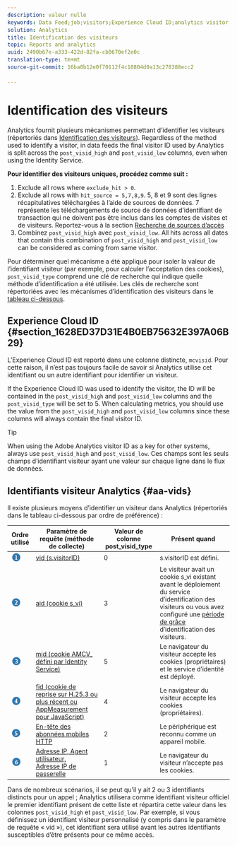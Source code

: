 ```yaml
---
description: valeur nulle
keywords: Data Feed;job;visitors;Experience Cloud ID;analytics visitor id;identify
solution: Analytics
title: Identification des visiteurs
topic: Reports and analytics
uuid: 2490b67e-a333-422d-82fa-cb0670ef2e0c
translation-type: tm+mt
source-git-commit: 16ba0b12e0f70112f4c10804d0a13c278388ecc2

---
```



# Identification des visiteurs

Analytics fournit plusieurs mécanismes permettant d’identifier les visiteurs (répertoriés dans [Identification des visiteurs](/help/export/analytics-data-feed/c-df-contents/datafeeds-visid.md)). Regardless of the method used to identify a visitor, in data feeds the final visitor ID used by Analytics is split across the `post_visid_high` and `post_visid_low` columns, even when using the Identity Service.

**Pour identifier des visiteurs uniques, procédez comme suit :**

1. Exclude all rows where `exclude_hit > 0`.
1. Exclude all rows with `hit_source = 5,7,8,9`. 5, 8 et 9 sont des lignes récapitulatives téléchargées à l’aide de sources de données. 7 représente les téléchargements de source de données d’identifiant de transaction qui ne doivent pas être inclus dans les comptes de visites et de visiteurs. Reportez-vous à la section [Recherche de sources d’accès](/help/export/analytics-data-feed/c-df-contents/datafeeds-hit-source.md)
1. Combinez `post_visid_high` avec `post_visid_low`. All hits across all dates that contain this combination of `post_visid_high` and `post_visid_low` can be considered as coming from same visitor.

Pour déterminer quel mécanisme a été appliqué pour isoler la valeur de l’identifiant visiteur (par exemple, pour calculer l’acceptation des cookies), `post_visid_type` comprend une clé de recherche qui indique quelle méthode d’identification a été utilisée. Les clés de recherche sont répertoriées avec les mécanismes d’identification des visiteurs dans le [tableau ci-dessous](/help/export/analytics-data-feed/c-df-contents/datafeeds-visid.md#aa-vids).

## Experience Cloud ID {#section_1628ED37D31E4B0EB75632E397A06B29}

L’Experience Cloud ID est reporté dans une colonne distincte, `mcvisid`. Pour cette raison, il n’est pas toujours facile de savoir si Analytics utilise cet identifiant ou un autre identifiant pour identifier un visiteur.

If the Experience Cloud ID was used to identify the visitor, the ID will be contained in the `post_visid_high` and `post_visid_low` columns and the `post_visid_type` will be set to 5. When calculating metrics, you should use the value from the `post_visid_high` and `post_visid_low` columns since these columns will always contain the final visitor ID.

>[!TIP]
>
> When using the Adobe Analytics visitor ID as a key for other systems, always use `post_visid_high` and `post_visid_low`. Ces champs sont les seuls champs d’identifiant visiteur ayant une valeur sur chaque ligne dans le flux de données.

## Identifiants visiteur Analytics {#aa-vids}

Il existe plusieurs moyens d’identifier un visiteur dans Analytics (répertoriés dans le tableau ci-dessous par ordre de préférence) :

| Ordre utilisé | Paramètre de requête (méthode de collecte) | Valeur de colonne post_visid_type | Présent quand |
|---|---|---|---|
| ![](assets/step1_icon.png) | [vid (s.visitorID)](https://marketing.adobe.com/resources/help/en_US/sc/implement/visid_custom.html) | 0 | s.visitorID est défini. |
| ![](assets/step2_icon.png) | [aid (cookie s_vi)](https://marketing.adobe.com/resources/help/en_US/sc/implement/visid_analytics.html) | 3 | Le visiteur avait un cookie s_vi existant avant le déploiement du service d’identification des visiteurs ou vous avez configuré une [période de grâce](https://marketing.adobe.com/resources/help/en_US/mcvid/mcvid_grace_period.html) d’identification des visiteurs. |
| ![](assets/step3_icon.png) | [mid (cookie AMCV_ défini par Identity Service)](https://marketing.adobe.com/resources/help/en_US/mcvid/) | 5 | Le navigateur du visiteur accepte les cookies (propriétaires) et le service d’identité est déployé. |
| ![](assets/step4_icon.png) | [fid (cookie de reprise sur H.25.3 ou plus récent ou AppMeasurement pour JavaScript)](https://marketing.adobe.com/resources/help/en_US/sc/implement/visid_fallback.html) | 4 | Le navigateur du visiteur accepte les cookies (propriétaires). |
| ![](assets/step5_icon.png) | [En-tête des abonnées mobiles HTTP](https://marketing.adobe.com/resources/help/en_US/sc/implement/visid_mobile.html) | 2 | Le périphérique est reconnu comme un appareil mobile. |
| ![](assets/step6_icon.png) | [Adresse IP, Agent utilisateur, Adresse IP de passerelle](https://marketing.adobe.com/resources/help/en_US/sc/implement/visid_fallback.html) | 1 | Le navigateur du visiteur n’accepte pas les cookies. |

Dans de nombreux scénarios, il se peut qu’il y ait 2 ou 3 identifiants distincts pour un appel ; Analytics utilisera comme identifiant visiteur officiel le premier identifiant présent de cette liste et répartira cette valeur dans les colonnes `post_visid_high` et `post_visid_low`. Par exemple, si vous définissez un identifiant visiteur personnalisé (y compris dans le paramètre de requête « vid »), cet identifiant sera utilisé avant les autres identifiants susceptibles d’être présents pour ce même accès.
